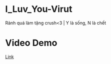 # I_Luv_You-Virut
Rảnh quá làm tặng crush&lt;3 | Y là sống, N là chết
# Video Demo
[Link](https://youtu.be/ReC-9ONhvFA)


